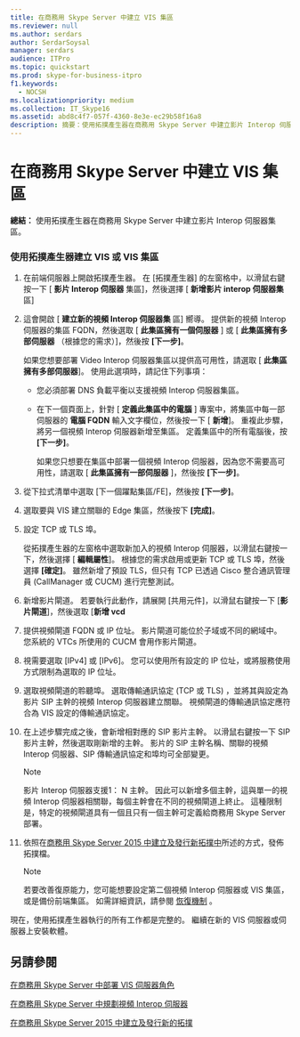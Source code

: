 ```yaml
---
title: 在商務用 Skype Server 中建立 VIS 集區
ms.reviewer: null
ms.author: serdars
author: SerdarSoysal
manager: serdars
audience: ITPro
ms.topic: quickstart
ms.prod: skype-for-business-itpro
f1.keywords:
  - NOCSH
ms.localizationpriority: medium
ms.collection: IT_Skype16
ms.assetid: abd8c4f7-057f-4360-8e3e-ec29b58f16a8
description: 摘要：使用拓撲產生器在商務用 Skype Server 中建立影片 Interop 伺服器集區。
---
```


# <a name="create-a-vis-pool-in-skype-for-business-server"></a>在商務用 Skype Server 中建立 VIS 集區
 
**總結：** 使用拓撲產生器在商務用 Skype Server 中建立影片 Interop 伺服器集區。
  
### <a name="create-a-vis-or-vis-pool-using-topology-builder"></a>使用拓撲產生器建立 VIS 或 VIS 集區

1. 在前端伺服器上開啟拓撲產生器。 在 [拓撲產生器] 的左窗格中，以滑鼠右鍵按一下 [ **影片 Interop 伺服器** 集區]，然後選擇 [ **新增影片 interop 伺服器集** 區] 
    
2. 這會開啟 [ **建立新的視頻 Interop 伺服器集** 區] 嚮導。 提供新的視頻 Interop 伺服器的集區 FQDN，然後選取 [ **此集區擁有一個伺服器** ] 或 [ **此集區擁有多部伺服器** （根據您的需求）]，然後按 **[下一步]**。
    
    如果您想要部署 Video Interop 伺服器集區以提供高可用性，請選取 [ **此集區擁有多部伺服器**]。 使用此選項時，請記住下列事項： 
    
    - 您必須部署 DNS 負載平衡以支援視頻 Interop 伺服器集區。 
    
   - 在下一個頁面上，針對 [ **定義此集區中的電腦** ] 專案中，將集區中每一部伺服器的 **電腦 FQDN** 輸入文字欄位，然後按一下 [ **新增**]。 重複此步驟，將另一個視頻 Interop 伺服器新增至集區。 定義集區中的所有電腦後，按 **[下一步]**。
    
     如果您只想要在集區中部署一個視頻 Interop 伺服器，因為您不需要高可用性，請選取 [ **此集區擁有一部伺服器** ]，然後按 **[下一步]**。
    
3. 從下拉式清單中選取 [下一個躍點集區/FE]，然後按 **[下一步]**。
    
4. 選取要與 VIS 建立關聯的 Edge 集區，然後按下 **[完成]**。
    
5. 設定 TCP 或 TLS 埠。
    
    從拓撲產生器的左窗格中選取新加入的視頻 Interop 伺服器，以滑鼠右鍵按一下，然後選擇 [ **編輯屬性**]。 根據您的需求啟用或更新 TCP 或 TLS 埠，然後選擇 **[確定]**。 雖然新增了預設 TLS，但只有 TCP 已透過 Cisco 整合通訊管理員 (CallManager 或 CUCM) 進行完整測試。
    
6. 新增影片閘道。 若要執行此動作，請展開 [共用元件]，以滑鼠右鍵按一下 [**影片閘道**]，然後選取 [**新增 vcd**
    
7. 提供視頻閘道 FQDN 或 IP 位址。 影片閘道可能位於子域或不同的網域中。 您系統的 VTCs 所使用的 CUCM 會用作影片閘道。
    
8. 視需要選取 [IPv4] 或 [IPv6]。 您可以使用所有設定的 IP 位址，或將服務使用方式限制為選取的 IP 位址。
    
9. 選取視頻閘道的聆聽埠。 選取傳輸通訊協定 (TCP 或 TLS) ，並將其與設定為影片 SIP 主幹的視頻 Interop 伺服器建立關聯。 視頻閘道的傳輸通訊協定應符合為 VIS 設定的傳輸通訊協定。
    
10. 在上述步驟完成之後，會新增相對應的 SIP 影片主幹。 以滑鼠右鍵按一下 SIP 影片主幹，然後選取剛新增的主幹。 影片的 SIP 主幹名稱、關聯的視頻 Interop 伺服器、SIP 傳輸通訊協定和埠均可全部變更。 
    
    > [!NOTE]
    >  影片 Interop 伺服器支援1： N 主幹。 因此可以新增多個主幹，這與單一的視頻 Interop 伺服器相關聯，每個主幹會在不同的視頻閘道上終止。 這種限制是，特定的視頻閘道具有一個且只有一個主幹可定義給商務用 Skype Server 部署。
  
11. 依照在[商務用 Skype Server 2015 中建立及發行新拓撲中](../../deploy/install/create-and-publish-new-topology.md)所述的方式，發佈拓撲檔。
    
    > [!NOTE]
    > 若要改善復原能力，您可能想要設定第二個視頻 Interop 伺服器或 VIS 集區，或是備份前端集區。 如需詳細資訊，請參閱 [恢復機制](../../plan-your-deployment/video-interop-server.md#resiliency) 。
  
現在，使用拓撲產生器執行的所有工作都是完整的。 繼續在新的 VIS 伺服器或伺服器上安裝軟體。
## <a name="see-also"></a>另請參閱

[在商務用 Skype Server 中部署 VIS 伺服器角色](deploy-the-vis-server-role.md)

[在商務用 Skype Server 中規劃視頻 Interop 伺服器](../../plan-your-deployment/video-interop-server.md)
  
[在商務用 Skype Server 2015 中建立及發行新的拓撲](../../deploy/install/create-and-publish-new-topology.md)
